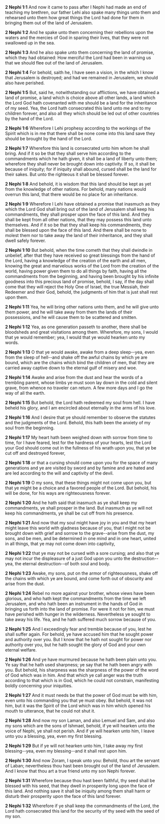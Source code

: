 **2 Nephi 1:1** And now it came to pass after I Nephi had made an end of teaching my brethren, our father Lehi also spake many things unto them and rehearsed unto them how great things the Lord had done for them in bringing them out of the land of Jerusalem.

**2 Nephi 1:2** And he spake unto them concerning their rebellions upon the waters and the mercies of God in sparing their lives, that they were not swallowed up in the sea.

**2 Nephi 1:3** And he also spake unto them concerning the land of promise, which they had obtained: How merciful the Lord had been in warning us that we should flee out of the land of Jerusalem.

**2 Nephi 1:4** For behold, saith he, I have seen a vision, in the which I know that Jerusalem is destroyed; and had we remained in Jerusalem, we should also have perished.

**2 Nephi 1:5** But, said he, notwithstanding our afflictions, we have obtained a land of promise, a land which is choice above all other lands, a land which the Lord God hath covenanted with me should be a land for the inheritance of my seed. Yea, the Lord hath consecrated this land unto me and to my children forever, and also all they which should be led out of other countries by the hand of the Lord.

**2 Nephi 1:6** Wherefore I Lehi prophesy according to the workings of the Spirit which is in me that there shall be none come into this land save they should be brought by the hand of the Lord.

**2 Nephi 1:7** Wherefore this land is consecrated unto him whom he shall bring. And if it so be that they shall serve him according to the commandments which he hath given, it shall be a land of liberty unto them; wherefore they shall never be brought down into captivity. If so, it shall be because of iniquity; for if iniquity shall abound, cursed shall be the land for their sakes. But unto the righteous it shall be blessed forever.

**2 Nephi 1:8** And behold, it is wisdom that this land should be kept as yet from the knowledge of other nations. For behold, many nations would overrun this land, that there would be no place for an inheritance.

**2 Nephi 1:9** Wherefore I Lehi have obtained a promise that inasmuch as they which the Lord God shall bring out of the land of Jerusalem shall keep his commandments, they shall prosper upon the face of this land. And they shall be kept from all other nations, that they may possess this land unto themselves. And if it so be that they shall keep his commandments, they shall be blessed upon the face of this land. And there shall be none to molest them nor to take away the land of their inheritance, and they shall dwell safely forever.

**2 Nephi 1:10** But behold, when the time cometh that they shall dwindle in unbelief, after that they have received so great blessings from the hand of the Lord, having a knowledge of the creation of the earth and all men, knowing the great and marvelous works of the Lord from the creation of the world, having power given them to do all things by faith, having all the commandments from the beginning, and having been brought by his infinite goodness into this precious land of promise, behold, I say, if the day shall come that they will reject the Holy One of Israel, the true Messiah, their Redeemer and their God, behold, the judgments of him that is just shall rest upon them.

**2 Nephi 1:11** Yea, he will bring other nations unto them, and he will give unto them power, and he will take away from them the lands of their possessions, and he will cause them to be scattered and smitten.

**2 Nephi 1:12** Yea, as one generation passeth to another, there shall be bloodsheds and great visitations among them. Wherefore, my sons, I would that ye would remember; yea, I would that ye would hearken unto my words.

**2 Nephi 1:13** O that ye would awake, awake from a deep sleep--yea, even from the sleep of hell--and shake off the awful chains by which ye are bound, which are the chains which bind the children of men, that they are carried away captive down to the eternal gulf of misery and woe.

**2 Nephi 1:14** Awake and arise from the dust and hear the words of a trembling parent, whose limbs ye must soon lay down in the cold and silent grave, from whence no traveler can return. A few more days and I go the way of all the earth.

**2 Nephi 1:15** But behold, the Lord hath redeemed my soul from hell. I have beheld his glory, and I am encircled about eternally in the arms of his love.

**2 Nephi 1:16** And I desire that ye should remember to observe the statutes and the judgments of the Lord. Behold, this hath been the anxiety of my soul from the beginning.

**2 Nephi 1:17** My heart hath been weighed down with sorrow from time to time, for I have feared, lest for the hardness of your hearts, lest the Lord your God should come out in the fullness of his wrath upon you, that ye be cut off and destroyed forever,

**2 Nephi 1:18** or that a cursing should come upon you for the space of many generations and ye are visited by sword and by famine and are hated and are led according to the will and captivity of the devil.

**2 Nephi 1:19** O my sons, that these things might not come upon you, but that ye might be a choice and a favored people of the Lord. But behold, his will be done, for his ways are righteousness forever.

**2 Nephi 1:20** And he hath said that inasmuch as ye shall keep my commandments, ye shall prosper in the land. But inasmuch as ye will not keep his commandments, ye shall be cut off from his presence.

**2 Nephi 1:21** And now that my soul might have joy in you and that my heart might leave this world with gladness because of you, that I might not be brought down with grief and sorrow to the grave--arise from the dust, my sons, and be men, and be determined in one mind and in one heart, united in all things, that ye may not come down into captivity,

**2 Nephi 1:22** that ye may not be cursed with a sore cursing; and also that ye may not incur the displeasure of a just God upon you unto the destruction--yea, the eternal destruction--of both soul and body.

**2 Nephi 1:23** Awake, my sons, put on the armor of righteousness, shake off the chains with which ye are bound, and come forth out of obscurity and arise from the dust.

**2 Nephi 1:24** Rebel no more against your brother, whose views have been glorious, and who hath kept the commandments from the time we left Jerusalem, and who hath been an instrument in the hands of God in bringing us forth into the land of promise. For were it not for him, we must have perished with hunger in the wilderness. Nevertheless ye sought to take away his life. Yea, and he hath suffered much sorrow because of you.

**2 Nephi 1:25** And I exceedingly fear and tremble because of you, lest he shall suffer again. For behold, ye have accused him that he sought power and authority over you. But I know that he hath not sought for power nor authority over you, but he hath sought the glory of God and your own eternal welfare.

**2 Nephi 1:26** And ye have murmured because he hath been plain unto you. Ye say that he hath used sharpness; ye say that he hath been angry with you. But behold, his sharpness was the sharpness of the power of the word of God which was in him. And that which ye call anger was the truth according to that which is in God, which he could not constrain, manifesting boldly concerning your iniquities.

**2 Nephi 1:27** And it must needs be that the power of God must be with him, even unto his commanding you that ye must obey. But behold, it was not him, but it was the Spirit of the Lord which was in him which opened his mouth to utterance, that he could not shut it.

**2 Nephi 1:28** And now my son Laman, and also Lemuel and Sam, and also my sons which are the sons of Ishmael, behold, if ye will hearken unto the voice of Nephi, ye shall not perish. And if ye will hearken unto him, I leave unto you a blessing, yea, even my first blessing.

**2 Nephi 1:29** But if ye will not hearken unto him, I take away my first blessing--yea, even my blessing--and it shall rest upon him.

**2 Nephi 1:30** And now Zoram, I speak unto you: Behold, thou art the servant of Laban; nevertheless thou hast been brought out of the land of Jerusalem. And I know that thou art a true friend unto my son Nephi forever.

**2 Nephi 1:31** Wherefore because thou hast been faithful, thy seed shall be blessed with his seed, that they dwell in prosperity long upon the face of this land. And nothing save it shall be iniquity among them shall harm or disturb their prosperity upon the face of this land forever.

**2 Nephi 1:32** Wherefore if ye shall keep the commandments of the Lord, the Lord hath consecrated this land for the security of thy seed with the seed of my son.
